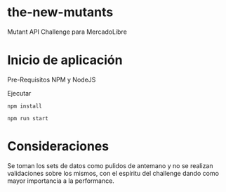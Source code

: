 # the-new-mutants
Mutant API Challenge para MercadoLibre

# Inicio de aplicación
Pre-Requisitos
NPM y NodeJS

Ejecutar
 
    npm install

    npm run start

# Consideraciones
Se toman los sets de datos como pulidos de antemano y no se realizan validaciones sobre los mismos, con el espíritu del challenge dando como mayor importancia a la performance.
